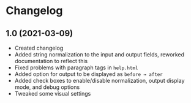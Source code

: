# Changelog

## 1.0 (2021-03-09)
* Created changelog
* Added string normalization to the input and output fields, reworked documentation to reflect this
* Fixed problems with paragraph tags in `help.html`
* Added option for output to be displayed as `before → after`
* Added check boxes to enable/disable normalization, output display mode, and debug options
* Tweaked some visual settings
